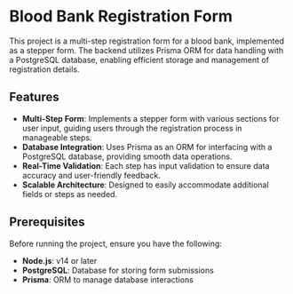 # Blood Bank Registration Form

This project is a multi-step registration form for a blood bank, implemented as a stepper form. The backend utilizes Prisma ORM for data handling with a PostgreSQL database, enabling efficient storage and management of registration details.

## Features

- **Multi-Step Form**: Implements a stepper form with various sections for user input, guiding users through the registration process in manageable steps.
- **Database Integration**: Uses Prisma as an ORM for interfacing with a PostgreSQL database, providing smooth data operations.
- **Real-Time Validation**: Each step has input validation to ensure data accuracy and user-friendly feedback.
- **Scalable Architecture**: Designed to easily accommodate additional fields or steps as needed.

## Prerequisites

Before running the project, ensure you have the following:

- **Node.js**: v14 or later
- **PostgreSQL**: Database for storing form submissions
- **Prisma**: ORM to manage database interactions
